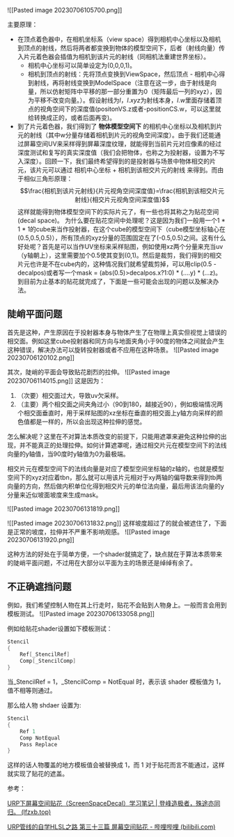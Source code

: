 
![[Pasted image 20230706105700.png]]

主要原理：
- 在顶点着色器中，在相机坐标系（view space）得到相机中心坐标以及相机到顶点的射线，然后将两者都变换到物体的模型空间下，后者（射线向量）传入片元着色器会插值为相机到该片元的射线（同相机法重建世界坐标）。
	- 相机中心坐标可以简单设定为(0,0,0,1)。 
	- 相机到顶点的射线：先将顶点变换到ViewSpace，然后顶点 - 相机中心得到射线，再将射线变换到ModelSpace（注意在这一步，由于射线是向量，所以仿射矩阵中平移的那一部分重置为0（矩阵最后一列的xyz），因为平移不改变向量。）。假设射线为$l$，$l.xyz$为射线本身，$l.w$里面存储着顶点的视角空间下的深度值(positonVS.z或者-positionCS.w，可以这里就给转换成正的，或者后面再变)。
- 到了片元着色器，我们得到了 **物体模型空间下** 的相机中心坐标以及相机到片元的射线（其中w分量存储着相机到片元的视角空间深度）。由于我们还能通过屏幕空间UV来采样得到屏幕深度纹理，就能得到当前片元对应像素的经过深度测试和复写的真实深度值（我们会把物体，也称之为投射器，设置为不写入深度）。回顾一下，我们最终希望得到的是投射器与场景中物体相交的片元，该片元可以通过 相机中心坐标 + 相机到该相交片元的射线 来得到。而由于相似三角形原理：$$\frac{相机到该片元射线}{片元视角空间深度值}=\frac{相机到该相交片元射线}{相交片元视角空间深度值}$$
	这样就能得到物体模型空间下的实际片元了，有一些也将其称之为贴花空间(decal space)。
	为什么要在贴花空间中处理呢？这是因为我们一般用一个1 * 1 * 1的cube来当作投射器，在这个cube的模型空间下（cube模型坐标轴心在(0.5,0.5,0.5)），所有顶点的xyz分量的范围固定在了(-0.5,0.5)之间。这有什么好处呢？首先是可以当作UV坐标来采样贴图，例如使用xz两个分量来充当uv（y轴朝上），这里需要加个0.5使其变到(0,1)。然后是裁剪，我们得到的相交片元也许是不在cube内的，这种情况我们就希望裁剪掉，可以用clip(0.5 - decalpos)或者写一个mask = (abs(0.5)>decalpos.x?1:0) * (....y) * (...z)。
	到目前为止基本的贴花就完成了，下面是一些可能会出现的问题以及解决办法。




## 陡峭平面问题

首先是这种，产生原因在于投射器本身与物体产生了在物理上真实但视觉上错误的相交面。例如这里cube投射器和同方向与地面夹角小于90度的物体之间就会产生这种错误，解决办法可以旋转投射器或者不应用在这种场景。
![[Pasted image 20230706120102.png]]


其次，陡峭的平面会导致贴花剧烈的拉伸。
![[Pasted image 20230706114015.png]]
这是因为：
1. （次要）相交面过大，导致uv欠采样。
2. （主要）两个相交面之间夹角过小（90到180，越接近90），例如极端情况两个相交面垂直时，用于采样贴图的xz坐标在垂直的相交面上y轴方向采样的颜色值都是一样的，所以会出现这种拉伸的感觉。

怎么解决呢？这里在不对算法本质改变的前提下，只能用遮罩来避免这种拉伸的出现，并不能真正的处理拉伸。如何计算遮罩呢，通过相交片元在模型空间下的法线向量的y轴值，当90度时y轴值为0为最极端。

相交片元在模型空间下的法线向量是对应了模型空间坐标轴的z轴的，也就是模型空间下的xyz对应着tbn，那么就可以用该片元相对于xy两轴的偏导数来得到tb两向量的方向，然后做内积单位化得到相交片元的单位法向量，最后用该法向量的y分量来近似坡面坡度来生成mask。

![[Pasted image 20230706131819.png]]

![[Pasted image 20230706131832.png]]
这样坡度超过了的就会被遮住了，下面是正常的坡度，拉伸并不严重不影响观感。
![[Pasted image 20230706131920.png]]


这种方法的好处在于简单方便，一个shader就搞定了，缺点就在于算法本质带来的陡峭平面问题，不过用在大部分以平面为主的场景还是绰绰有余了。


## 不正确遮挡问题

例如，我们希望控制人物在其上行走时，贴花不会贴到人物身上。一般而言会用到模板测试。
![[Pasted image 20230706133058.png]]

例如给贴花shader设置如下模板测试：

```c
Stencil  
{  
    Ref[_StencilRef]   
    Comp[_StencilComp]  
}
```
当_StencilRef = 1，_StencilComp = NotEqual 时，表示该 shader 模板值为 1，值不相等则通过。

那么给人物 shdaer 设置为:
```c
Stencil  
{  
    Ref 1  
    Comp NotEqual  
    Pass Replace  
}
```
这样的话人物覆盖的地方模板值会被替换成 1，而 1 对于贴花而言不能通过，这样就实现了贴花的遮盖。




参考：

[URP下屏幕空间贴花（ScreenSpaceDecal）学习笔记 | 登峰造极者，殊途亦同归。 (lfzxb.top)](https://www.lfzxb.top/screen-space-decal-in-urp-study/)

[URP管线的自学HLSL之路 第三十三篇 屏幕空间贴花 - 哔哩哔哩 (bilibili.com)](https://www.bilibili.com/read/cv7171674)



